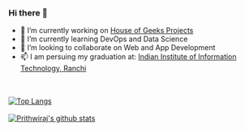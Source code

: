 ### Hi there 👋

- 🔭 I’m currently working on [House of Geeks Projects](https://github.com/houseofgeeks)
- 🌱 I’m currently learning DevOps and Data Science
- 👯 I’m looking to collaborate on Web and App Development
- 📫 I am persuing my graduation at: [Indian Institute of Information Technology, Ranchi](iiitranchi.ac.in)

<br><br>
[![Top Langs](https://github-readme-stats.vercel.app/api/top-langs/?username=prskid1000)](https://github.com/anuraghazra/github-readme-stats)
<br><br>
[![Prithwiraj's github stats](https://github-readme-stats.vercel.app/api?username=prskid1000)](https://github.com/anuraghazra/github-readme-stats)

